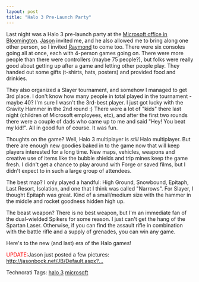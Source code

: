 ```yaml
---
layout: post
title: "Halo 3 Pre-Launch Party"
---
```


<p>Last night was a Halo 3 pre-launch party at the <a href="http://maps.google.com/maps?f=l&amp;hl=en&amp;geocode=&amp;q=microsoft&amp;near=bloomington,+mn&amp;ie=UTF8&amp;ll=44.852165,-93.351989&amp;spn=0.00613,0.009924&amp;t=k&amp;z=17&amp;om=1" target="_blank">Microsoft office in Bloomington</a>.  <a href="http://jasonbock.net" target="_blank">Jason</a> invited me, and he also allowed me to bring along one other person, so I invited <a href="http://www.iwkid.com" target="_blank">Raymond</a> to come too.  There were six consoles going all at once, each with 4-person games going on.  There were more people than there were controllers (maybe 75 people?), but folks were really good about getting up after a game and letting other people play.  They handed out some gifts (t-shirts, hats, posters) and provided food and drinkies.  </p>
<p>They also organized a Slayer tournament, and somehow I managed to get 3rd place.  I don't know how many people in total played in the tournament - maybe 40?  I'm sure I wasn't the 3rd-best player.  I just got lucky with the Gravity Hammer in the 2nd round :)  There were a lot of "kids" there last night (children of Microsoft employees, etc), and after the first two rounds there were a couple of dads who came up to me and said "Hey!  You beat my kid!".  All in good fun of course.  It was fun.</p>
<p>Thoughts on the game?  Well, Halo 3 multiplayer is <em>still</em> Halo multiplayer.  But there are enough new goodies baked in to the game now that will keep players interested for a long time.  New maps, vehicles, weapons and creative use of items like the bubble shields and trip mines keep the game fresh.  I didn't get a chance to play around with Forge or saved films, but I didn't expect to in such a large group of attendees.  </p>
<p>The best map?  I only played a handful: High Ground, Snowbound, Epitaph, Last Resort, Isolation, and one that I think was called "Narrows".  For Slayer, I thought Epitaph was great.  Kind of a small/medium size with the hammer in the middle and rocket goodness hidden high up.  </p>
<p>The beast weapon?  There is no best weapon, but I'm an immediate fan of the dual-wielded Spikers for some reason.  I just can't get the hang of the Spartan Laser.  Otherwise, if you can find the assault rifle in combination with the battle rifle and a supply of grenades, you can win any game.  </p>
<p>Here's to the new (and last) era of the Halo games!</p>
<p><span style="color: red;">UPDATE:</span>Jason just posted a few pictures: <a href="http://jasonbock.net/JB/Default.aspx?blog=entry.898bf225d68f4ff7b5a31856c9835c0f" target="_blank">http://jasonbock.net/JB/Default.aspx?...</a></p>
<div class="tags" id="0767317B-992E-4b12-91E0-4F059A8CECA8:427d56b9-8e60-4fd1-bef8-932facf318f4" contenteditable="false">Technorati Tags: <a href="http://technorati.com/tags/halo%203" target="_blank" rel="tag">halo 3</a> <a href="http://technorati.com/tags/microsoft" target="_blank" rel="tag">microsoft</a></div> 
